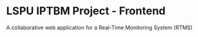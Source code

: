 # LSPU IPTBM Project - Frontend

A collaborative web application for a Real-Time Monitoring System (RTMS)
